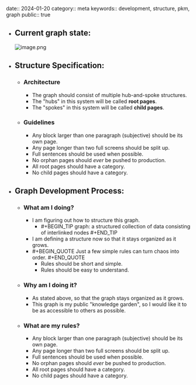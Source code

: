 date:: 2024-01-20
category:: meta
keywords:: development, structure, pkm, graph
public:: true

- ## Current graph state:
  ![image.png](../assets/image_1708273581197_0.png)
- ## Structure Specification:
	- ### Architecture
		- The graph should consist of multiple hub-and-spoke structures.
		- The "hubs" in this system will be called **root pages**.
		- The "spokes" in this system will be called **child pages**.
	- ### Guidelines
		- Any block larger than one paragraph (subjective) should be its own page.
		- Any page longer than two full screens should be split up.
		- Full sentences should be used when possible.
		- No orphan pages should *ever* be pushed to production.
		- All root pages should have a category.
		- No child pages should have a category.
- ## Graph Development Process:
	- ### What am I doing?
		- I am figuring out how to structure this graph.
			- #+BEGIN_TIP
			  graph: a structured collection of data consisting of interlinked nodes
			  #+END_TIP
		- I am defining a structure now so that it stays organized as it grows.
		- #+BEGIN_QUOTE
		  Just a few simple rules can turn chaos into order.
		  #+END_QUOTE
			- Rules should be short and simple.
			- Rules should be easy to understand.
	- ### Why am I doing it?
		- As stated above, so that the graph stays organized as it grows.
		- This graph is my public "knowledge garden", so I would like it to be as accessible to others as possible.
	- ### What are my rules?
		- Any block larger than one paragraph (subjective) should be its own page.
		- Any page longer than two full screens should be split up.
		- Full sentences should be used when possible.
		- No orphan pages should *ever* be pushed to production.
		- All root pages should have a category.
		- No child pages should have a category.